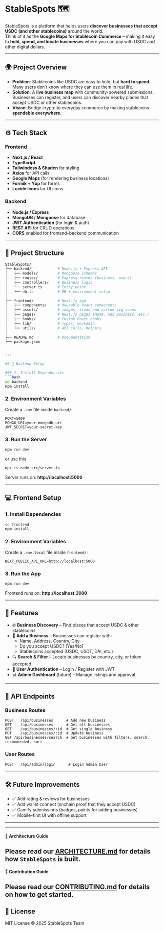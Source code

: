 # StableSpots 🗺️

StableSpots is a platform that helps users **discover businesses that accept USDC (and other stablecoins)** around the world.  
Think of it as the **Google Maps for Stablecoin Commerce** – making it easy to **hold, spend, and locate businesses** where you can pay with USDC and other digital dollars.

---

## 🌍 Project Overview

- **Problem**: Stablecoins like USDC are easy to hold, but **hard to spend**. Many users don’t know where they can use them in real life.  
- **Solution**: A **live business map** with community-powered submissions. Businesses can register, and users can discover nearby places that accept USDC or other stablecoins.  
- **Vision**: Bridge crypto to everyday commerce by making stablecoins **spendable everywhere**.

---

## ⚙️ Tech Stack

### Frontend
- **Next.js / React**
- **TypeScript**
- **Tailwindcss & Shadcn** for styling
- **Axios** for API calls
- **Google Maps** (for rendering business locations)
- **Formik + Yup** for forms
- **Lucide Icons** for UI icons

### Backend
- **Node.js / Express**
- **MongoDB / Mongoose** for database
- **JWT Authentication** (for login & auth)
- **REST API** for CRUD operations
- **CORS** enabled for frontend–backend communication

---

## 📂 Project Structure

```bash
StableSpots/
├── backend/            # Node.js + Express API
│   ├── models/         # Mongoose schemas
│   ├── routes/         # Express routes (business, users)
│   ├── controllers/    # Business logic
│   └── server.ts       # Entry point
│   └── db.ts           # DB + environment setup
│
├── frontend/           # Next.js app
│   ├── components/     # Reusable React components
│   ├── assets/         # images, icons and custom svg icons
│   ├── pages/          # Next.js pages (Home, Add Business, etc.)
│   ├── hooks/          # Custom React hooks
│   ├── lib/            # types, mockdata
│   └── utils/          # API calls, helpers
│
├── README.md           # Documentation
└── package.json


---

## 🚀 Backend Setup

### 1. Install Dependencies
```bash
cd backend
npm install
```

### 2. Environment Variables
Create a `.env` file inside `backend/`:
```env
PORT=5000
MONGO_URI=your-mongodb-uri
JWT_SECRET=your-secret-key
```

### 3. Run the Server
```bash
npm run dev 
```
or use this
```bash
npx ts-node src/server.ts
```
Server runs on: **http://localhost:5000**

---

## 💻 Frontend Setup

### 1. Install Dependencies
```bash
cd frontend
npm install
```

### 2. Environment Variables
Create a `.env.local` file inside `frontend/`:
```env
NEXT_PUBLIC_API_URL=http://localhost:5000
```

### 3. Run the App
```bash
npm run dev
```
Frontend runs on: **http://localhost:3000**

---

## 🔑 Features

- 🌐 **Business Discovery** – Find places that accept USDC & other stablecoins  
- 📝 **Add a Business** – Businesses can register with:
  - Name, Address, Country, City
  - Do you accept USDC? (Yes/No)
  - Stablecoins accepted (USDC, USDT, DAI, etc.)
- 🔍 **Search & Filter** – Locate businesses by country, city, or token accepted  
- 👤 **User Authentication** – Login / Register with JWT  
- 📊 **Admin Dashboard** (future) – Manage listings and approval  

---

## 📌 API Endpoints

### Business Routes
```http
POST   /api/businesses      # Add new business
GET    /api/businesses      # Get all businesses
GET    /api/businesses/:id  # Get single business
PUT    /api/businesses/:id  # Update business
GET /api/businesses/search  # Get businesses with filters, search, recommended, sort
```

### User Routes
```http
POST   /api/admin/login      # Login Admin User
```

---

## 🛠️ Future Improvements

- ✅ Add rating & reviews for businesses  
- ✅ Add wallet connect (onchain proof that they accept USDC)  
- ✅ Gamify submissions (badges, points for adding businesses)  
- ✅ Mobile-first UI with offline support  

---

---
#### 🤝 Architecture Guide

Please read our [ARCHITECTURE.md](ARCHITECTURE.md) for details how `StableSpots` is built.
---

#### 🤝 Contribution Guide

Please read our [CONTRIBUTING.md](CONTRIBUTING.md) for details on how to get started.
---

## 📄 License
MIT License © 2025 StableSpots Team